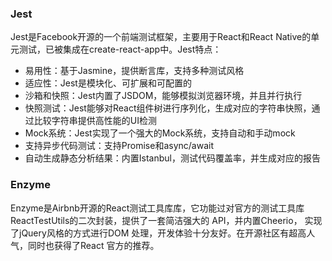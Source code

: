 ### Jest
Jest是Facebook开源的一个前端测试框架，主要用于React和React Native的单元测试，已被集成在create-react-app中。Jest特点：

+ 易用性：基于Jasmine，提供断言库，支持多种测试风格
+ 适应性：Jest是模块化、可扩展和可配置的
+ 沙箱和快照：Jest内置了JSDOM，能够模拟浏览器环境，并且并行执行
+ 快照测试：Jest能够对React组件树进行序列化，生成对应的字符串快照，通过比较字符串提供高性能的UI检测
+ Mock系统：Jest实现了一个强大的Mock系统，支持自动和手动mock
+ 支持异步代码测试：支持Promise和async/await
+ 自动生成静态分析结果：内置Istanbul，测试代码覆盖率，并生成对应的报告

### Enzyme
Enzyme是Airbnb开源的React测试工具库库，它功能过对官方的测试工具库ReactTestUtils的二次封装，提供了一套简洁强大的 API，并内置Cheerio，
实现了jQuery风格的方式进行DOM 处理，开发体验十分友好。在开源社区有超高人气，同时也获得了React 官方的推荐。
